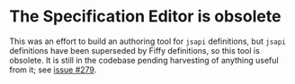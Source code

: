 # The Specification Editor is obsolete

This was an effort to build an authoring tool for `jsapi` definitions, but `jsapi` definitions have been superseded by Fiffy
definitions, so this tool is obsolete. It is still in the codebase pending harvesting of anything useful from it; see
[issue #279](https://github.com/davidpcaldwell/slime/issues/279).
